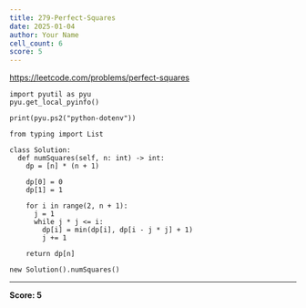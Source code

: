 ```yaml
---
title: 279-Perfect-Squares
date: 2025-01-04
author: Your Name
cell_count: 6
score: 5
---
```


https://leetcode.com/problems/perfect-squares


```
import pyutil as pyu
pyu.get_local_pyinfo()
```


```
print(pyu.ps2("python-dotenv"))
```


```
from typing import List
```


```
class Solution:
  def numSquares(self, n: int) -> int:
    dp = [n] * (n + 1)

    dp[0] = 0
    dp[1] = 1

    for i in range(2, n + 1):
      j = 1
      while j * j <= i:
        dp[i] = min(dp[i], dp[i - j * j] + 1)
        j += 1

    return dp[n]
```


```
new Solution().numSquares()
```


---
**Score: 5**